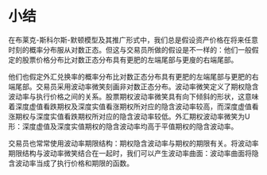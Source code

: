 # 小结

在布莱克-斯科尔斯-默顿模型及其推广形式中，我们总是假设资产价格在将来任意时刻的概率分布服从对数正态。但这与交易员所做的假设是不一样的：他们一般假定的股票价格分布比对数正态分布具有更肥的左端尾部与更廋的右端尾部。

他们也假定外汇兑换率的概率分布比对数正态分布具有更肥的左端尾部与更肥的右端尾部。交易员采用波动率微笑刻画非对数正态分布。波动率微笑定义了期权隐含波动率与执行价格之间的关系。股票期权波动率微笑具有向下倾斜的形状，这意味着深度虚值看跌期权及深度实值看涨期权所对应的隐含波动率较高，而深度虚值看涨期权与深度实值看跌期权所对应的隐含波动率较低。外汇期权波动率微笑为U形：深度虚值及深度实值期权的隐含波动率均高于平值期权的隐含波动率。


交易员也常常使用波动率期限结构：期权隐含波动率与期权的期限有关。将波动率期限结构与波动率微笑结合在一起时，我们可以产生波动率曲面：波动率曲面将隐含波动率当成了执行价格和期限的函数。